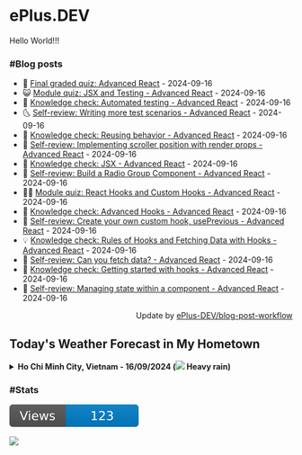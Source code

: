 # ePlus.DEV

Hello World!!!

### #Blog posts

- 🧰 [Final graded quiz: Advanced React](https://eplus.dev/final-graded-quiz-advanced-react) - 2024-09-16 
- 😺 [Module quiz: JSX and Testing - Advanced React](https://eplus.dev/module-quiz-jsx-and-testing-advanced-react) - 2024-09-16 
- 🗽 [Knowledge check: Automated testing - Advanced React](https://eplus.dev/knowledge-check-automated-testing-advanced-react) - 2024-09-16 
- 🌜 [Self-review: Writing more test scenarios - Advanced React](https://eplus.dev/self-review-writing-more-test-scenarios-advanced-react) - 2024-09-16 
- 📝 [Knowledge check: Reusing behavior - Advanced React](https://eplus.dev/knowledge-check-reusing-behavior-advanced-react) - 2024-09-16 
- 🚀 [Self-review: Implementing scroller position with render props - Advanced React](https://eplus.dev/self-review-implementing-scroller-position-with-render-props-advanced-react) - 2024-09-16 
- 💼 [Knowledge check: JSX - Advanced React](https://eplus.dev/knowledge-check-jsx-advanced-react) - 2024-09-16 
- 🦣 [Self-review: Build a Radio Group Component - Advanced React](https://eplus.dev/self-review-build-a-radio-group-component-advanced-react) - 2024-09-16 
- 👨‍🏫 [Module quiz: React Hooks and Custom Hooks - Advanced React](https://eplus.dev/module-quiz-react-hooks-and-custom-hooks-advanced-react) - 2024-09-16 
- 🔭 [Knowledge check: Advanced Hooks - Advanced React](https://eplus.dev/knowledge-check-advanced-hooks-advanced-react) - 2024-09-16 
- 🤡 [Self-review: Create your own custom hook, usePrevious - Advanced React](https://eplus.dev/self-review-create-your-own-custom-hook-useprevious-advanced-react) - 2024-09-16 
- 💡 [Knowledge check: Rules of Hooks and Fetching Data with Hooks - Advanced React](https://eplus.dev/knowledge-check-rules-of-hooks-and-fetching-data-with-hooks-advanced-react) - 2024-09-16 
- 🦣 [Self-review: Can you fetch data? - Advanced React](https://eplus.dev/self-review-can-you-fetch-data-advanced-react) - 2024-09-16 
- 💪 [Knowledge check: Getting started with hooks - Advanced React](https://eplus.dev/knowledge-check-getting-started-with-hooks-advanced-react) - 2024-09-16 
- 🤡 [Self-review: Managing state within a component - Advanced React](https://eplus.dev/self-review-managing-state-within-a-component-advanced-react) - 2024-09-16 


<div align="right">
    Update by <a target="_blank" href="https://github.com/ePlus-DEV/blog-post-workflow">ePlus-DEV/blog-post-workflow</a>
</div>


## Today's Weather Forecast in My Hometown



<details>
    <summary><b>Ho Chi Minh City, Vietnam - 16/09/2024 (<img src="https://cdn.weatherapi.com/weather/64x64/day/308.png" width="25" /> Heavy rain)</b>
    </summary>

    
<table>
    <tr>
        <th>Hour</th>
        <td>00:00</td><td>01:00</td><td>02:00</td><td>03:00</td><td>04:00</td><td>05:00</td><td>06:00</td><td>07:00</td><td>08:00</td><td>09:00</td><td>10:00</td><td>11:00</td><td>12:00</td><td>13:00</td><td>14:00</td><td>15:00</td><td>16:00</td><td>17:00</td><td>18:00</td><td>19:00</td><td>20:00</td><td>21:00</td><td>22:00</td><td>23:00</td>
    </tr>
    <tr>
        <th>Weather</th>
        <td><img src="https://cdn.weatherapi.com/weather/64x64/night/116.png"></img></td><td><img src="https://cdn.weatherapi.com/weather/64x64/night/116.png"></img></td><td><img src="https://cdn.weatherapi.com/weather/64x64/night/116.png"></img></td><td><img src="https://cdn.weatherapi.com/weather/64x64/night/143.png"></img></td><td><img src="https://cdn.weatherapi.com/weather/64x64/night/143.png"></img></td><td><img src="https://cdn.weatherapi.com/weather/64x64/night/263.png"></img></td><td><img src="https://cdn.weatherapi.com/weather/64x64/day/143.png"></img></td><td><img src="https://cdn.weatherapi.com/weather/64x64/day/116.png"></img></td><td><img src="https://cdn.weatherapi.com/weather/64x64/day/119.png"></img></td><td><img src="https://cdn.weatherapi.com/weather/64x64/day/266.png"></img></td><td><img src="https://cdn.weatherapi.com/weather/64x64/day/353.png"></img></td><td><img src="https://cdn.weatherapi.com/weather/64x64/day/296.png"></img></td><td><img src="https://cdn.weatherapi.com/weather/64x64/day/353.png"></img></td><td><img src="https://cdn.weatherapi.com/weather/64x64/day/296.png"></img></td><td><img src="https://cdn.weatherapi.com/weather/64x64/day/356.png"></img></td><td><img src="https://cdn.weatherapi.com/weather/64x64/day/353.png"></img></td><td><img src="https://cdn.weatherapi.com/weather/64x64/day/356.png"></img></td><td><img src="https://cdn.weatherapi.com/weather/64x64/day/353.png"></img></td><td><img src="https://cdn.weatherapi.com/weather/64x64/night/353.png"></img></td><td><img src="https://cdn.weatherapi.com/weather/64x64/night/176.png"></img></td><td><img src="https://cdn.weatherapi.com/weather/64x64/night/353.png"></img></td><td><img src="https://cdn.weatherapi.com/weather/64x64/night/353.png"></img></td><td><img src="https://cdn.weatherapi.com/weather/64x64/night/122.png"></img></td><td><img src="https://cdn.weatherapi.com/weather/64x64/night/296.png"></img></td>
    </tr>
    <tr>
        <th>Condition</th>
        <td width="200px">Partly Cloudy </td><td width="200px">Partly Cloudy </td><td width="200px">Partly Cloudy </td><td width="200px">Mist</td><td width="200px">Mist</td><td width="200px">Patchy light drizzle</td><td width="200px">Mist</td><td width="200px">Partly Cloudy </td><td width="200px">Cloudy </td><td width="200px">Light drizzle</td><td width="200px">Light rain shower</td><td width="200px">Light rain</td><td width="200px">Light rain shower</td><td width="200px">Light rain</td><td width="200px">Moderate or heavy rain shower</td><td width="200px">Light rain shower</td><td width="200px">Moderate or heavy rain shower</td><td width="200px">Light rain shower</td><td width="200px">Light rain shower</td><td width="200px">Patchy rain nearby</td><td width="200px">Light rain shower</td><td width="200px">Light rain shower</td><td width="200px">Overcast </td><td width="200px">Light rain</td>
    </tr>
    <tr>
        <th>Temperature</th>
        <td>25.2 °C</td><td>25 °C</td><td>24.7 °C</td><td>24.6 °C</td><td>24.6 °C</td><td>24.5 °C</td><td>24.6 °C</td><td>25.8 °C</td><td>27.3 °C</td><td>28.4 °C</td><td>29 °C</td><td>29.1 °C</td><td>30 °C</td><td>29.9 °C</td><td>29.4 °C</td><td>28.8 °C</td><td>27.6 °C</td><td>26.7 °C</td><td>26.4 °C</td><td>26.3 °C</td><td>26.1 °C</td><td>25.9 °C</td><td>25.7 °C</td><td>26.2 °C</td>
    </tr>
    <tr>
        <th>Wind</th>
        <td>10.1 kph</td><td>7.9 kph</td><td>6.8 kph</td><td>6.5 kph</td><td>6.8 kph</td><td>5.8 kph</td><td>5.8 kph</td><td>8.6 kph</td><td>13.3 kph</td><td>15.5 kph</td><td>17.3 kph</td><td>16.6 kph</td><td>15.1 kph</td><td>16.6 kph</td><td>16.6 kph</td><td>14 kph</td><td>12.2 kph</td><td>10.1 kph</td><td>9 kph</td><td>9 kph</td><td>9.4 kph</td><td>10.4 kph</td><td>14.8 kph</td><td>13 kph</td>
    </tr>
</table>


<div align="right">
    Updated at: 2024-09-16T16:21:54Z - by <a target="_blank"
        href="https://github.com/ePlus-DEV/weather-forecast">ePlus-DEV/weather-forecast</a>
</div>
</details>


### #Stats

[![Image of counter](https://github.com/ePlus-DEV/view-counter/blob/main/svg/685088620/badge.svg)](https://github.com/ePlus-DEV/view-counter/blob/main/readme/685088620/week.md)

![](https://komarev.com/ghpvc/?username=ePlus-DEV&style=for-the-badge)
